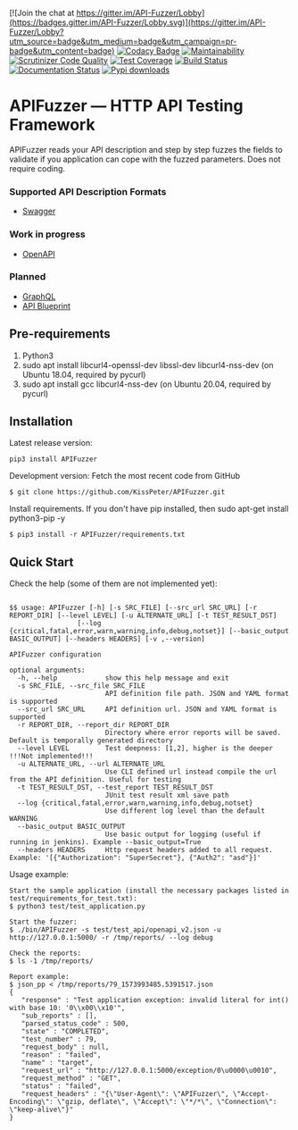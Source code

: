 [![Join the chat at https://gitter.im/API-Fuzzer/Lobby](https://badges.gitter.im/API-Fuzzer/Lobby.svg)](https://gitter.im/API-Fuzzer/Lobby?utm_source=badge&utm_medium=badge&utm_campaign=pr-badge&utm_content=badge)
[![Codacy Badge](https://api.codacy.com/project/badge/Grade/eab6434d9bd742e3880d8f589a9cc0a6)](https://www.codacy.com/app/KissPeter/APIFuzzer?utm_source=github.com&utm_medium=referral&utm_content=KissPeter/APIFuzzer&utm_campaign=badger)
[![Maintainability](https://api.codeclimate.com/v1/badges/bfc9bda00deb5002b665/maintainability)](https://codeclimate.com/github/KissPeter/APIFuzzer/maintainability)
[![Scrutinizer Code Quality](https://scrutinizer-ci.com/g/KissPeter/APIFuzzer/badges/quality-score.png?b=master)](https://scrutinizer-ci.com/g/KissPeter/APIFuzzer/?branch=master)
[![Test Coverage](https://api.codeclimate.com/v1/badges/bfc9bda00deb5002b665/test_coverage)](https://codeclimate.com/github/KissPeter/APIFuzzer/test_coverage)
[![Build Status](https://travis-ci.org/KissPeter/APIFuzzer.svg?branch=master)](https://travis-ci.org/KissPeter/APIFuzzer)
[![Documentation Status](https://readthedocs.org/projects/apifuzzer/badge/?version=latest)](https://apifuzzer.readthedocs.io/)
[![Pypi downloads](https://img.shields.io/pypi/dw/APIFuzzer)](https://pypistats.org/packages/apifuzzer)

# APIFuzzer — HTTP API Testing Framework


APIFuzzer reads your API description and step by step fuzzes the fields to validate 
if you application can cope with the fuzzed parameters. Does not require coding.

### Supported API Description Formats
- [Swagger][]

### Work in progress
- [OpenAPI][]

### Planned
- [GraphQL][]
- [API Blueprint][]

## Pre-requirements
1. Python3
2. sudo apt install libcurl4-openssl-dev libssl-dev libcurl4-nss-dev (on Ubuntu 18.04, required by pycurl)
3. sudo apt install gcc libcurl4-nss-dev (on Ubuntu 20.04, required by pycurl)

## Installation

Latest release version:

```
pip3 install APIFuzzer
```
Development version: 
Fetch the most recent code from GitHub
```
$ git clone https://github.com/KissPeter/APIFuzzer.git
```
Install requirements. If you don't have pip installed, then sudo apt-get install python3-pip -y 
```
$ pip3 install -r APIFuzzer/requirements.txt
```

## Quick Start
Check the help (some of them are not implemented yet):
```

$$ usage: APIFuzzer [-h] [-s SRC_FILE] [--src_url SRC_URL] [-r REPORT_DIR] [--level LEVEL] [-u ALTERNATE_URL] [-t TEST_RESULT_DST]
                 [--log {critical,fatal,error,warn,warning,info,debug,notset}] [--basic_output BASIC_OUTPUT] [--headers HEADERS] [-v ,--version]

APIFuzzer configuration

optional arguments:
  -h, --help            show this help message and exit
  -s SRC_FILE, --src_file SRC_FILE
                        API definition file path. JSON and YAML format is supported
  --src_url SRC_URL     API definition url. JSON and YAML format is supported
  -r REPORT_DIR, --report_dir REPORT_DIR
                        Directory where error reports will be saved. Default is temporally generated directory
  --level LEVEL         Test deepness: [1,2], higher is the deeper !!!Not implemented!!!
  -u ALTERNATE_URL, --url ALTERNATE_URL
                        Use CLI defined url instead compile the url from the API definition. Useful for testing
  -t TEST_RESULT_DST, --test_report TEST_RESULT_DST
                        JUnit test result xml save path
  --log {critical,fatal,error,warn,warning,info,debug,notset}
                        Use different log level than the default WARNING
  --basic_output BASIC_OUTPUT
                        Use basic output for logging (useful if running in jenkins). Example --basic_output=True
  --headers HEADERS     Http request headers added to all request. Example: '[{"Authorization": "SuperSecret"}, {"Auth2": "asd"}]'

```

Usage example:

```
Start the sample application (install the necessary packages listed in test/requirements_for_test.txt):
$ python3 test/test_application.py

Start the fuzzer:
$ ./bin/APIFuzzer -s test/test_api/openapi_v2.json -u http://127.0.0.1:5000/ -r /tmp/reports/ --log debug 

Check the reports:
$ ls -1 /tmp/reports/

Report example:
$ json_pp < /tmp/reports/79_1573993485.5391517.json
{
   "response" : "Test application exception: invalid literal for int() with base 10: '0\\x00\\x10'",
   "sub_reports" : [],
   "parsed_status_code" : 500,
   "state" : "COMPLETED",
   "test_number" : 79,
   "request_body" : null,
   "reason" : "failed",
   "name" : "target",
   "request_url" : "http://127.0.0.1:5000/exception/0\u0000\u0010",
   "request_method" : "GET",
   "status" : "failed",
   "request_headers" : "{\"User-Agent\": \"APIFuzzer\", \"Accept-Encoding\": \"gzip, deflate\", \"Accept\": \"*/*\", \"Connection\": \"keep-alive\"}"
}
```

[API Blueprint]: https://apiblueprint.org/
[Swagger]: http://swagger.io/
[OpenAPI]: https://swagger.io/docs/specification/about/
[GraphQL]: https://graphql.org/
